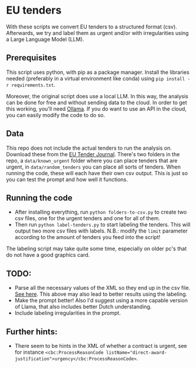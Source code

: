 # EU tenders

With these scripts we convert EU tenders to a structured format (csv). Afterwards, we try and label them as urgent and/or with irregularities using a Large Language Model (LLM).

## Prerequisites

This script uses python, with pip as a package manager. Install the libraries needed (preferably in a virtual environment like conda) using `pip install -r requirements.txt`.

Moreover, the original script does use a local LLM. In this way, the analysis can be done for free and without sending data to the cloud. In order to get this working, you'll need [Ollama](https://ollama.com/). If you do want to use an API in the cloud, you can easily modify the code to do so.

## Data

This repo does not include the actual tenders to run the analysis on. Download these from the [EU Tender Journal](https://ted.europa.eu/en/). There's two folders in the repo, a `data/known_urgent` folder where you can place tenders that are urgent, in `data/random_tenders` you can place all sorts of tenders. When running the code, these will each have their own csv output. This is just so you can test the prompt and how well it functions.

## Running the code

- After installing everything, run `python folders-to-csv.py` to create two csv files, one for the urgent tenders and one for all of them.
- Then run `python label-tenders.py` to start labeling the tenders. This will output two more csv files with labels. N.B.: modify the `limit` parameter according to the amount of tenders you feed into the script!

The labeling script may take quite some time, especially on older pc's that do not have a good graphics card.

## TODO:

- Parse all the necessary values of the XML so they end up in the csv file. [See here](https://docs.python.org/3/library/xml.etree.elementtree.html). This above may also lead to better results using the labeling.
- Make the prompt better! Also I'd suggest using a more capable version of Llama, that also includes better Dutch understanding.
- Include labeling irregularities in the prompt.

## Further hints:

- There seem to be hints in the XML of whether a contract is urgent, see for instance `<cbc:ProcessReasonCode listName="direct-award-justification">urgency</cbc:ProcessReasonCode>`.
